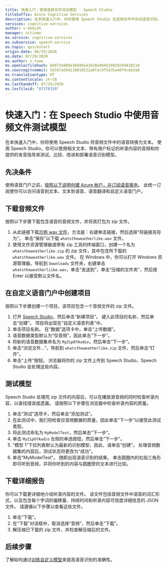 ```yaml
---
title: 快速入门：使用音频文件测试模型 - Speech Studio
titleSuffix: Azure Cognitive Services
description: 在本快速入门中，你将使用 Speech Studio 在音频文件中测试语音识别。
services: cognitive-services
author: v-demjoh
manager: nitinme
ms.service: cognitive-services
ms.subservice: speech-service
ms.topic: quickstart
origin.date: 06/25/2020
ms.date: 07/29/2020
ms.author: v-tawe
ms.openlocfilehash: 6b073e889e369d8a43d28e004529929294818118
ms.sourcegitcommit: 5d167ad5411b018522a0fac9f5435a48f4ceb3a6
ms.translationtype: HT
ms.contentlocale: zh-CN
ms.lasthandoff: 07/29/2020
ms.locfileid: "87378159"
---
```

# <a name="quickstart-test-a-model-using-an-audio-file-in-speech-studio"></a>快速入门：在 Speech Studio 中使用音频文件测试模型

在本快速入门中，你将使用 Speech Studio 将音频文件中的语音转换为文本。 使用 Speech Studio，你可以使用相关文本、带有用户标记的听录内容的音频和你提供的发音指导来测试、比较、改进和部署语音识别模型。

## <a name="prerequisites"></a>先决条件

使用语音门户之前，[按照以下说明创建 Azure 帐户，并订阅语音服务](../how-to-custom-speech.md#set-up-your-azure-account)。 此统一订阅使你可以访问语音到文本、文本到语音、语音翻译和自定义语音门户。

## <a name="download-an-audio-file"></a>下载音频文件

按照以下步骤下载包含语音的音频文件，并将其打包为 zip 文件。

1. 从此链接下载[示例 wav 文件](https://raw.githubusercontent.com/Azure-Samples/cognitive-services-speech-sdk/f9807b1079f3a85f07cbb6d762c6b5449d536027/samples/cpp/windows/console/samples/whatstheweatherlike.wav)，方法是：右键单击链接，然后选择“将链接另存为”。 单击“保存”以下载 `whatstheweatherlike.wav` 文件。
2. 使用文件资源管理器或带有 zip 工具的终端窗口，创建一个名为 `whatstheweatherlike.zip` 的 zip 文件，其中包含所下载的 `whatstheweatherlike.wav` 文件。 在 Windows 中，你可以打开 Windows 资源管理器，导航到 `Downloads` 文件夹，右键单击 `whatstheweatherliike.wav`，单击“发送到”，单击“压缩的文件夹”，然后按 Enter 以接受默认文件名。

## <a name="create-a-project-in-the-custom-speech-portal"></a>在自定义语音门户中创建项目

按照以下步骤创建一个项目，该项目包含一个音频文件的 zip 文件。

1. 打开 [Speech Studio](https://speech.azure.cn/)，然后单击“新建项目”。 键入此项目的名称，然后单击“创建”。 项目将出现在“自定义语音列表”中。
2. 单击项目名称。 在“数据”选项卡中，单击“上传数据”。
3. 语音数据类型默认为“仅音频”，因此单击“下一步”。
4. 将新的语音数据集命名为 `MyZipOfAudio`，然后单击“下一步”。
5. 单击“浏览文件...”，导航到 `whatstheweatherlike.zip` 文件，然后单击“打开”。
6. 单击“上传”按钮。 浏览器将你的 zip 文件上传到 Speech Studio，Speech Studio 会处理这些内容。

## <a name="test-a-model"></a>测试模型

Speech Studio 处理完 zip 文件的内容后，可以在播放源音频的同时检查听录内容，以查找错误或遗漏。 请按照以下步骤在浏览器中检查听录内容的质量。

1. 单击“测试”选项卡，然后单击“添加测试”。
2. 在此测试中，我们将检查仅音频数据的质量，因此单击“下一步”以接受此测试类型。
3. 将此测试命名为 `MyModelTest`，然后单击“下一步”。
4. 单击 `MyZipOfAudio` 左侧的单选按钮，然后单击“下一步”。
5. “模型 1”下拉列表默认为最新的识别模型，因此，请单击“创建”。 处理音频数据集的内容后，测试状态将更改为“成功”。
6. 单击“MyModelTest”。 随即出现语音识别的结果。 单击圆圈内的右指三角形即可听到音频，并将你听到的内容与圆圈旁的文本进行比较。

## <a name="download-detailed-results"></a>下载详细报告

你可以下载更详细地介绍听录内容的文件。 该文件包括音频文件中语音的词汇形式，以及包含每个字词的偏移量、持续时间和听录内容可信度详细信息的 JSON 文件。 请遵循以下步骤以查看这些文件。

1. 单击“下载”。
2. 在“下载”对话框中，取消选择“音频”，然后单击“下载”。
3. 解压缩已下载的 zip 文件，并检查解压缩后的文件。

## <a name="next-steps"></a>后续步骤

了解如何通过[训练自定义模型](../how-to-custom-speech-test-and-train.md)来提高语音识别的准确性。